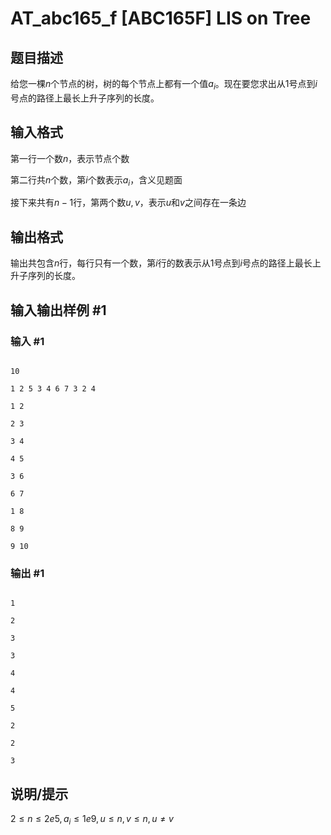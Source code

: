 # AT_abc165_f [ABC165F] LIS on Tree

## 题目描述

给您一棵$n$个节点的树，树的每个节点上都有一个值$a_i$。现在要您求出从$1$号点到$i$号点的路径上最长上升子序列的长度。

## 输入格式

第一行一个数$n$，表示节点个数

第二行共$n$个数，第$i$个数表示$a_i$，含义见题面

接下来共有$n-1$行，第两个数$u,v$，表示$u$和$v$之间存在一条边

## 输出格式

输出共包含$n$行，每行只有一个数，第$i$行的数表示从$1$号点到$i$号点的路径上最长上升子序列的长度。

## 输入输出样例 #1

### 输入 #1

```
10
1 2 5 3 4 6 7 3 2 4
1 2
2 3
3 4
4 5
3 6
6 7
1 8
8 9
9 10
```

### 输出 #1

```
1
2
3
3
4
4
5
2
2
3
```

## 说明/提示

$2\le n\le 2e5,a_i\le 1e9, u\le n,v\le n,u\neq v$
